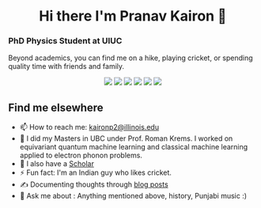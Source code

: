 <h1 align="center">Hi there I'm Pranav Kairon 👋</h1>
<h3>PhD Physics Student at UIUC </h3>

<p>Beyond academics, you can find me on a hike, playing cricket, or spending quality time with friends and family.</p>

<div align="center">
  <img src="https://img.shields.io/badge/-Machine%20Learning-007ACC?style=for-the-badge&logo=machine-learning&logoColor=white" />
  <img src="https://img.shields.io/badge/-Quantum%20Computing-6A0DAD?style=for-the-badge&logo=quantum-computing&logoColor=white" />
  <img src="https://img.shields.io/badge/-Condensed%20Matter-F97316?style=for-the-badge&logo=atom&logoColor=white" />
  <img src="https://img.shields.io/badge/-Python-%233776ab?logo=python&style=for-the-badge&logoColor=white" />
  <img src="https://img.shields.io/badge/-PyTorch-%23EE4C2C.svg?style=for-the-badge&logo=PyTorch&logoColor=white" />
  <img src="https://img.shields.io/badge/-C%2B%2B-00599C?style=for-the-badge&logo=c%2B%2B&logoColor=white" />
</div>

## Find me elsewhere
- 📫 How to reach me: kaironp2@illinois.edu
- :brain: I did my Masters in UBC under Prof. Roman Krems. I worked on equivariant quantum machine learning and classical machine learning applied to electron phonon problems.
- :fox_face: I also have a [Scholar](https://scholar.google.com/citations?user=4D5oj3MAAAAJ)
- ⚡ Fun fact: I'm an Indian guy who likes cricket.
- ✍️ Documenting thoughts through [blog posts](https://pranav997.github.io/projects/)
- 💬 Ask me about : Anything mentioned above, history, Punjabi music :)

